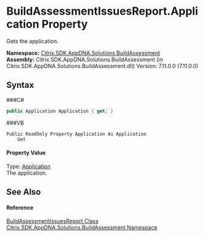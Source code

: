 # BuildAssessmentIssuesReport.Application Property 
 

Gets the application.

**Namespace:**&nbsp;<a href="N_Citrix_SDK_AppDNA_Solutions_BuildAssessment">Citrix.SDK.AppDNA.Solutions.BuildAssessment</a><br />**Assembly:**&nbsp;Citrix.SDK.AppDNA.Solutions.BuildAssessment (in Citrix.SDK.AppDNA.Solutions.BuildAssessment.dll) Version: 7.11.0.0 (7.11.0.0)

## Syntax

###C#
```csharp
public Application Application { get; }
```

###VB
```vbnet
Public ReadOnly Property Application As Application
	Get
```


#### Property Value
Type: <a href="T_Citrix_SDK_AppDNA_Application">Application</a><br />The application.

## See Also


#### Reference
<a href="T_Citrix_SDK_AppDNA_Solutions_BuildAssessment_BuildAssessmentIssuesReport">BuildAssessmentIssuesReport Class</a><br /><a href="N_Citrix_SDK_AppDNA_Solutions_BuildAssessment">Citrix.SDK.AppDNA.Solutions.BuildAssessment Namespace</a><br />